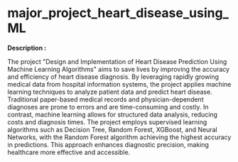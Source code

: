 # major_project_heart_disease_using_ML
**Description :**

The project "Design and Implementation of Heart Disease Prediction Using Machine Learning Algorithms" aims to save lives by improving the accuracy and efficiency of heart disease diagnosis. By leveraging rapidly growing medical data from hospital information systems, the project applies machine learning techniques to analyze patient data and predict heart disease. Traditional paper-based medical records and physician-dependent diagnoses are prone to errors and are time-consuming and costly. In contrast, machine learning allows for structured data analysis, reducing costs and diagnosis times. The project employs supervised learning algorithms such as Decision Tree, Random Forest, XGBoost, and Neural Networks, with the Random Forest algorithm achieving the highest accuracy in predictions. This approach enhances diagnostic precision, making healthcare more effective and accessible.






